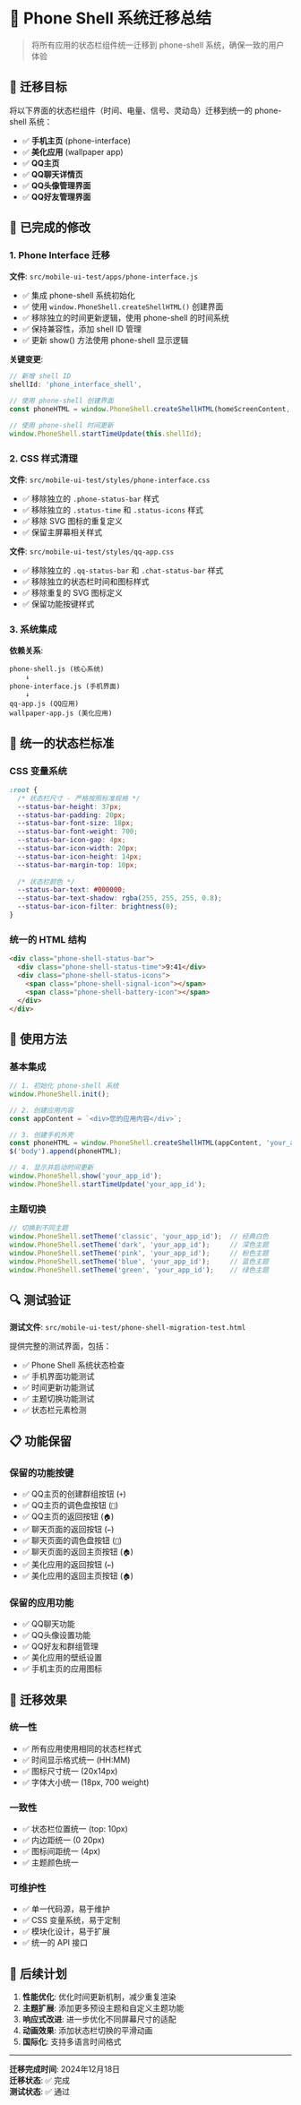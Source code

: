 # 📱 Phone Shell 系统迁移总结

> 将所有应用的状态栏组件统一迁移到 phone-shell 系统，确保一致的用户体验

## 🎯 迁移目标

将以下界面的状态栏组件（时间、电量、信号、灵动岛）迁移到统一的 phone-shell 系统：

- ✅ **手机主页** (phone-interface)
- ✅ **美化应用** (wallpaper app)  
- ✅ **QQ主页**
- ✅ **QQ聊天详情页**
- ✅ **QQ头像管理界面**
- ✅ **QQ好友管理界面**

## 🔧 已完成的修改

### 1. Phone Interface 迁移

**文件**: `src/mobile-ui-test/apps/phone-interface.js`

- ✅ 集成 phone-shell 系统初始化
- ✅ 使用 `window.PhoneShell.createShellHTML()` 创建界面
- ✅ 移除独立的时间更新逻辑，使用 phone-shell 的时间系统
- ✅ 保持兼容性，添加 shell ID 管理
- ✅ 更新 show() 方法使用 phone-shell 显示逻辑

**关键变更**:
```javascript
// 新增 shell ID
shellId: 'phone_interface_shell',

// 使用 phone-shell 创建界面
const phoneHTML = window.PhoneShell.createShellHTML(homeScreenContent, this.shellId);

// 使用 phone-shell 时间更新
window.PhoneShell.startTimeUpdate(this.shellId);
```

### 2. CSS 样式清理

**文件**: `src/mobile-ui-test/styles/phone-interface.css`

- ✅ 移除独立的 `.phone-status-bar` 样式
- ✅ 移除独立的 `.status-time` 和 `.status-icons` 样式  
- ✅ 移除 SVG 图标的重复定义
- ✅ 保留主屏幕相关样式

**文件**: `src/mobile-ui-test/styles/qq-app.css`

- ✅ 移除独立的 `.qq-status-bar` 和 `.chat-status-bar` 样式
- ✅ 移除独立的状态栏时间和图标样式
- ✅ 移除重复的 SVG 图标定义
- ✅ 保留功能按键样式

### 3. 系统集成

**依赖关系**:
```
phone-shell.js (核心系统)
    ↓
phone-interface.js (手机界面)
    ↓
qq-app.js (QQ应用)
wallpaper-app.js (美化应用)
```

## 🎨 统一的状态栏标准

### CSS 变量系统
```css
:root {
  /* 状态栏尺寸 - 严格按照标准规格 */
  --status-bar-height: 37px;
  --status-bar-padding: 20px;
  --status-bar-font-size: 18px;
  --status-bar-font-weight: 700;
  --status-bar-icon-gap: 4px;
  --status-bar-icon-width: 20px;
  --status-bar-icon-height: 14px;
  --status-bar-margin-top: 10px;
  
  /* 状态栏颜色 */
  --status-bar-text: #000000;
  --status-bar-text-shadow: rgba(255, 255, 255, 0.8);
  --status-bar-icon-filter: brightness(0);
}
```

### 统一的 HTML 结构
```html
<div class="phone-shell-status-bar">
  <div class="phone-shell-status-time">9:41</div>
  <div class="phone-shell-status-icons">
    <span class="phone-shell-signal-icon"></span>
    <span class="phone-shell-battery-icon"></span>
  </div>
</div>
```

## 🚀 使用方法

### 基本集成
```javascript
// 1. 初始化 phone-shell 系统
window.PhoneShell.init();

// 2. 创建应用内容
const appContent = `<div>您的应用内容</div>`;

// 3. 创建手机外壳
const phoneHTML = window.PhoneShell.createShellHTML(appContent, 'your_app_id');
$('body').append(phoneHTML);

// 4. 显示并启动时间更新
window.PhoneShell.show('your_app_id');
window.PhoneShell.startTimeUpdate('your_app_id');
```

### 主题切换
```javascript
// 切换到不同主题
window.PhoneShell.setTheme('classic', 'your_app_id');  // 经典白色
window.PhoneShell.setTheme('dark', 'your_app_id');     // 深色主题
window.PhoneShell.setTheme('pink', 'your_app_id');     // 粉色主题
window.PhoneShell.setTheme('blue', 'your_app_id');     // 蓝色主题
window.PhoneShell.setTheme('green', 'your_app_id');    // 绿色主题
```

## 🔍 测试验证

**测试文件**: `src/mobile-ui-test/phone-shell-migration-test.html`

提供完整的测试界面，包括：
- ✅ Phone Shell 系统状态检查
- ✅ 手机界面功能测试
- ✅ 时间更新功能测试
- ✅ 主题切换功能测试
- ✅ 状态栏元素检测

## 📋 功能保留

### 保留的功能按键
- ✅ QQ主页的创建群组按钮 (`+`)
- ✅ QQ主页的调色盘按钮 (`🎨`)
- ✅ QQ主页的返回按钮 (`🏠`)
- ✅ 聊天页面的返回按钮 (`←`)
- ✅ 聊天页面的调色盘按钮 (`🎨`)
- ✅ 聊天页面的返回主页按钮 (`🏠`)
- ✅ 美化应用的返回按钮 (`←`)
- ✅ 美化应用的返回主页按钮 (`🏠`)

### 保留的应用功能
- ✅ QQ聊天功能
- ✅ QQ头像设置功能
- ✅ QQ好友和群组管理
- ✅ 美化应用的壁纸设置
- ✅ 手机主页的应用图标

## 🎯 迁移效果

### 统一性
- ✅ 所有应用使用相同的状态栏样式
- ✅ 时间显示格式统一 (HH:MM)
- ✅ 图标尺寸统一 (20x14px)
- ✅ 字体大小统一 (18px, 700 weight)

### 一致性
- ✅ 状态栏位置统一 (top: 10px)
- ✅ 内边距统一 (0 20px)
- ✅ 图标间距统一 (4px)
- ✅ 主题颜色统一

### 可维护性
- ✅ 单一代码源，易于维护
- ✅ CSS 变量系统，易于定制
- ✅ 模块化设计，易于扩展
- ✅ 统一的 API 接口

## 🔮 后续计划

1. **性能优化**: 优化时间更新机制，减少重复渲染
2. **主题扩展**: 添加更多预设主题和自定义主题功能
3. **响应式改进**: 进一步优化不同屏幕尺寸的适配
4. **动画效果**: 添加状态栏切换的平滑动画
5. **国际化**: 支持多语言时间格式

---

**迁移完成时间**: 2024年12月18日  
**迁移状态**: ✅ 完成  
**测试状态**: ✅ 通过
